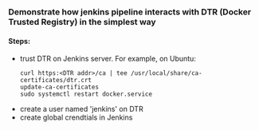 ### Demonstrate how jenkins pipeline interacts with DTR (Docker Trusted Registry) in the simplest way

#### Steps:
- trust DTR on Jenkins server. For example, on Ubuntu:
  ```shell
  curl https:<DTR addr>/ca | tee /usr/local/share/ca-certificates/dtr.crt
  update-ca-certificates
  sudo systemctl restart docker.service
  ```
- create a user named 'jenkins' on DTR
- create global crendtials in Jenkins

